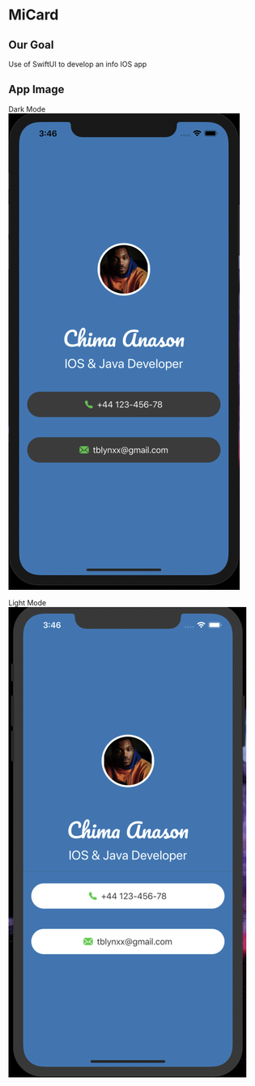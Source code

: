 

#  MiCard

## Our Goal

 Use of SwiftUI to develop an info IOS app 


## App Image

Dark Mode
![App Image](Documentation/darkMode.png)


Light Mode
![App Image](Documentation/lightMode.png)

